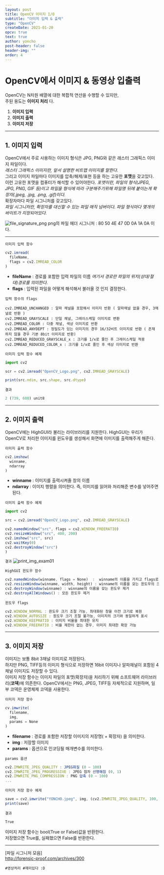 ```yaml
---
layout: post
title: OpenCV 이미지 I/O
subtitle: "이미지 입력 & 출력"
type: "OpenCV"
createDate: 2021-01-20
opcv: true
text: true
author: yoncho
post-header: false
header-img: ""
order: 4
---
```


# OpenCV에서 이미지 & 동영상 입출력
OpenCV는 N차원 배열에 대한 복합적 연산을 수행할 수 있지만,  
주된 용도는 **이미지 처리** 다.  

1. **이미지 입력**
2. **이미지 출력**
3. **이미지 저장**

<hr>

## 1. 이미지 입력
OpenCV에서 주로 사용하는 이미지 형식은 JPG, PNG와 같은 래스터 그래픽스 이미지 파일이다.  
*래스터 그래픽스 이미지란, 앞서 설명한 비트맵 이미지를 말한다.*  
그리고 이미지 파일마다 이미지를 압축/해제/표현 등을 하는 고유한 **포맷**을 갖고있다.  
이런 고유한 포맷을 컴퓨터가 해석할 수 있어야한다. 
*포맷이란, 파일의 형식(JPEG, JPG, PNG, GIF 등)이고 파일을 형식에 따라 구분해주기위해 파일명 뒤에 붙이는게 확장자(.jpeg, .jpg, .png, .gif)이다.*  
확장자마다 파일 시그니처를 갖고있다.  
*파일 시그니처란, 확장자를 대신할 수 있는 파일 매직 넘버이다. 파일 형식마다 몇개의 바이트가 지정되어있다.*  

![file_signature_png](https://user-images.githubusercontent.com/44021629/105210337-41104100-5b8e-11eb-9c07-a9a6a0425e60.PNG)
png의 파일 헤더 시그니처 : 80 50 4E 47 0D 0A 1A 0A 이다.  

<hr>

<code>이미지 입력 함수</code>

```js
cv2.imread(
  fileName,
  flags = cv2.IMREAD_COLOR
)
```

- **fileName** : 경로를 포함한 입력 파일의 이름  *여기서 경로란 파일의 위치(상대/절대)경로를 의미한다.*  
- **flags** : 입력된 파일을 어떻게 해석해서 불러올 것 인지 결정한다.

<code>입력 함수의 flags</code>

```
cv2.IMREAD_UNCHANGED : 알파 채널을 포함해서 이미지 반환 ( 알파채널 없을 경우, 3채널로 반환 )  
cv2.IMREAD_GRAYSCALE : 단일 채널, 그레이스케일 이미지로 변환
cv2.IMREAD_COLOR : 다중 채널, 색상 이미지로 반환
cv2.IMREAD_ANYDEPT : 정밀도가 있는 이미지의 경우 16/32비트 이미지로 반환 ( 존재 하지 않을 경우 기본 8bit 이미지로 반환)
cv2.IMREAD_REDUCED_GRAYSCALE_x : 크기를 1/x로 줄인 후 그레이스케일 적용
cv2.IMREAD_REDUCED_COLOR_x : 크기를 1/x로 줄인 후 색상 이미지로 반환
```


<code>이미지 입력 함수 예제</code>

```js
import cv2

scr = cv2.imread("OpenCV_Logo.png", cv2.IMREAD_GRAYSCALE)

print(src.ndim, src.shape, src.dtype)

```
<code>결과</code>

```js
2 (739, 600) unit8
```

<hr>

## 2. 이미지 출력
OpenCV에는 HighGUI라 불리는 라이브러리를 지원한다. HighGUI는 우리가 OpenCV로 처리한 이미지를 윈도우를 생성해서 화면에 이미지를 출력해주게 해준다.  



<code>이미지 출력 함수</code>

```js
cv2.imshow(
  winname,
  ndarray
)
```

- **winname** : 이미지를 출력시켜줄 창의 이름 
- **ndarray** : 이미지 행렬을 의미한다. 즉, 이미지를 읽어와 처리해준 변수를 넣어주면된다.  


<code>이미지 출력 함수 예제</code>

```js
import cv2

src = cv2.imread("OpenCV_Logo.png", cv2.IMREAD_GRAYSCALE)

cv2.namedWindow("src", flags = cv2.WINDOW_FREERATIO)
cv2.resizeWindow("src", 400, 200)
cv2.imshow("src", src)
cv2.waitKey(0)
cv2.destroyWindow("src")
)
```
<code>결과</code>
![print_img_exam01](https://user-images.githubusercontent.com/44021629/105234306-690f9c80-5bae-11eb-901d-11de3f0c3ab6.PNG)
 

<code>HighGUI 윈도우 함수</code>

```js
cv2.namedWindow(winname, flags = None)  :  winname의 이름을 가지고 flags로 설정된 윈도우 생성
cv2.resizeWindow(winname, width, height) : winname의 이름을 갖는 윈도우의 크기를 width, heigh로 설정
cv2.destroyWindow(winname) : winname의 이름을 갖는 윈도우 제거
cv2.destroyAllWindows() : 모든 윈도우 제거
```

<code>윈도우 flags</code>

```js
cv2.WINDOW_NORMAL : 윈도우 크기 조절 가능, 최대화된 창을 이전 크기로 복원
cv2.WINDOW_AUTOSIZE : 원도우 크기 조절 불가능, 이미지의 크기와 동일하게 표시
cv2.WINDOW_KEEPRATIO : 이미지 비율을 최대한 유지
cv2.WINDOW_FREERATIO : 비율 제한이 없는 경우, 이미지 최대한 확장 가능
```

<hr>

## 3. 이미지 저장
이미지는 보통 8bit 3채널 이미지로 저장된다.   
하지만 PNG, TIFF등의 이미지 형식으로 저장하면 16bit 이미지나 알파채널이 포함된 4채널 이미지도 저장할 수 있다.  
이미지 저장 함수는 이미지 파일의 포맷(확장자)을 처리하기 위해 소프트웨어 라이브러리(**코덱**)에 의존한다. 
OpenCV에서는 PNG, JPEG, TIFF등 자체적으로 지원하며, 일부 코덱은 운영체제 코덱을 사용한다.  

<code>이미지 저장 함수</code>

```js
cv.imwrite(
  filename,
  img,
  params = None
)
```

- **filename** : 경로를 포함한 저장할 이미지의 저장명( + 확장자) 을 의미한다.
- **img** : 저장할 이미지
- **params** : 옵션으로 인코딩될 매개변수를 의미한다.

<code>params 옵션</code>

```js
cv2.IMWRITE_JPEG_QUALITY : JPEG화질 (0 ~ 100)
cv2.IMWRITE_JPEG_PROGRESSIVE : JPEG 점차 선명해짐 (0, 1)
cv2.IMWRITE_PNG_COMPRESSION : PNG 압축 (0 ~ 100)
...
```

<code>이미지 저장 함수 예제</code>

```js
save = cv2.imwrite("YONCHO.jpeg", img, (cv2.IMWRITE_JPEG_QUALITY, 100, cv2.IMWRITE_JPEG_PROGRESSIVE, 1))
print(save)
```
<code>결과</code>

```js
True 
```
이미지 저장 함수는 bool(True or False)값을 반환한다.  
저장했으면 True를, 실패했으면 False를 반환한다. 


<hr>

[파일 시그니처 모음]    
http://forensic-proof.com/archives/300  

<code>#영상처리 #재미있다 :D</code>
